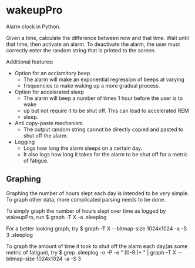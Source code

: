 wakeupPro
=========
Alarm clock in Python.

Given a time, calculate the difference between now and that time. Wait until
that time, then activate an alarm. To deactivate the alarm, the user must
correctly enter the random string that is printed to the screen.

Additional features:
* Option for an acclamitory beep
    - The alarm will make an exponential regression of beeps at varying
    - frequencies to make waking up a more gradual process.
* Option for accelerated sleep
    - The alarm will beep a number of times 1 hour before the user is to wake
    - up but not require it to be shut off. This can lead to accelerated REM
    - sleep.
* Anti copy-paste mechanism
    - The output random string cannot be directly copied and pasted to shut off
      the alarm.
* Logging
    - Logs how long the alarm sleeps on a certain day.
    - It also logs how long it takes for the alarm to be shut off for a metric
      of fatigue.

Graphing
--------
Graphing the number of hours slept each day is intended to be very simple. To
graph other data, more complicated parsing needs to be done.

To simply graph the number of hours slept over time as logged by wakeupPro, run
    $ graph -T X -a .sleeplog

For a better looking graph, try
    $ graph -T X --bitmap-size 1024x1024 -a -S 3 .sleeplog

To graph the amount of time it took to shut off the alarm each day(as some
metric of fatigue), try
    $ grep .sleeplog -o -P -e " [0-9.]+ " | graph -T X --bitmap-size 1024x1024 -a -S 3
